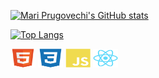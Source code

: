 
[![Mari Prugovechi's GitHub stats](https://github-readme-stats.vercel.app/api?username=mariannaprugovechi&show_icons=true&theme=tokyonight)](https://github.com/mariannaprugovechi)

[![Top Langs](https://github-readme-stats.vercel.app/api/top-langs/?username=mariannaprugovechi&theme=tokyonight)](https://github.com/mariannaprugovechi)

<div style="display: inline_block">
  <img align="center" alt="html" height="30" width="40" src="https://raw.githubusercontent.com/devicons/devicon/master/icons/html5/html5-original.svg">
  <img align="center" alt="css" height="30" width="40" src="https://raw.githubusercontent.com/devicons/devicon/master/icons/css3/css3-plain.svg">
  <img align="center" alt="js" height="30" width="40" src="https://raw.githubusercontent.com/devicons/devicon/master/icons/javascript/javascript-plain.svg"> 
  <img align="center" alt="react" height="30" width="40" src="https://raw.githubusercontent.com/devicons/devicon/master/icons/react/react-original.svg">
</div>
